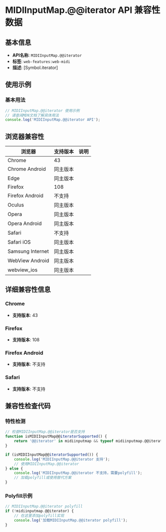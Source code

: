 # MIDIInputMap.@@iterator API 兼容性数据

## 基本信息

- **API名称**: `MIDIInputMap.@@iterator`
- **标签**: `web-features:web-midi`
- **描述**: [Symbol.iterator]

## 使用示例

### 基本用法

```javascript
// MIDIInputMap.@@iterator 使用示例
// 请查阅MDN文档了解具体用法
console.log('MIDIInputMap.@@iterator API');
```

## 浏览器兼容性

| 浏览器 | 支持版本 | 说明 |
|--------|----------|------|
| Chrome | 43 |  |
| Chrome Android | 同主版本 |  |
| Edge | 同主版本 |  |
| Firefox | 108 |  |
| Firefox Android | 不支持 |  |
| Oculus | 同主版本 |  |
| Opera | 同主版本 |  |
| Opera Android | 同主版本 |  |
| Safari | 不支持 |  |
| Safari iOS | 同主版本 |  |
| Samsung Internet | 同主版本 |  |
| WebView Android | 同主版本 |  |
| webview_ios | 同主版本 |  |

## 详细兼容性信息

### Chrome

- **支持版本**: 43

### Firefox

- **支持版本**: 108

### Firefox Android

- **支持版本**: 不支持

### Safari

- **支持版本**: 不支持

## 兼容性检查代码

### 特性检测

```javascript
// 检查MIDIInputMap.@@iterator是否支持
function isMIDIInputMap@@iteratorSupported() {
    return '@@iterator' in midiinputmap && typeof midiinputmap.@@iterator === 'function';
}

if (isMIDIInputMap@@iteratorSupported()) {
    console.log('MIDIInputMap.@@iterator 支持');
    // 使用MIDIInputMap.@@iterator
} else {
    console.log('MIDIInputMap.@@iterator 不支持，需要polyfill');
    // 加载polyfill或使用替代方案
}
```

### Polyfill示例

```javascript
// MIDIInputMap.@@iterator polyfill
if (!midiinputmap.@@iterator) {
    // 在这里添加polyfill实现
    console.log('加载MIDIInputMap.@@iterator polyfill');
}
```

